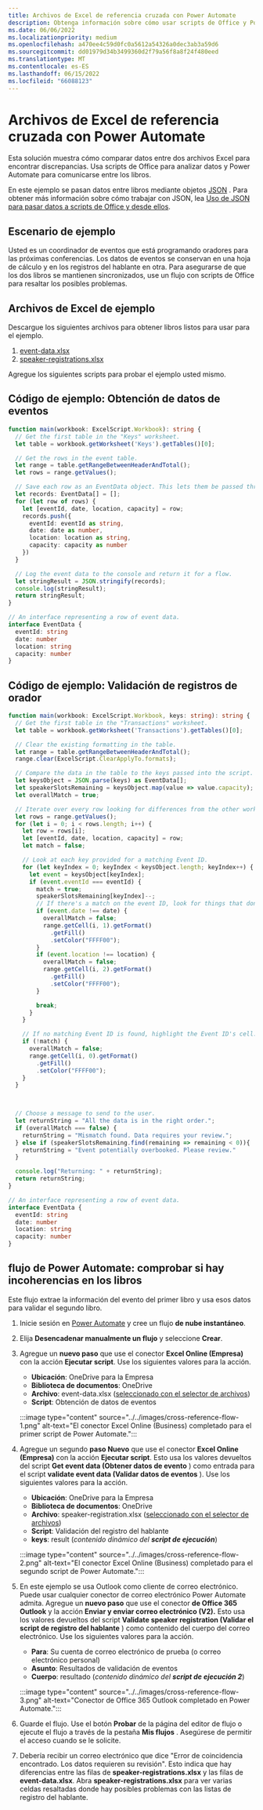 ```yaml
---
title: Archivos de Excel de referencia cruzada con Power Automate
description: Obtenga información sobre cómo usar scripts de Office y Power Automate para hacer referencia cruzada y dar formato a un archivo Excel.
ms.date: 06/06/2022
ms.localizationpriority: medium
ms.openlocfilehash: a470ee4c59d0fc0a5612a54326a0dec3ab3a59d6
ms.sourcegitcommit: dd01979d34b3499360d2f79a56f8a8f24f480eed
ms.translationtype: MT
ms.contentlocale: es-ES
ms.lasthandoff: 06/15/2022
ms.locfileid: "66088123"
---
```

# <a name="cross-reference-excel-files-with-power-automate"></a>Archivos de Excel de referencia cruzada con Power Automate

Esta solución muestra cómo comparar datos entre dos archivos Excel para encontrar discrepancias. Usa scripts de Office para analizar datos y Power Automate para comunicarse entre los libros.

En este ejemplo se pasan datos entre libros mediante objetos [JSON](https://www.w3schools.com/whatis/whatis_json.asp) . Para obtener más información sobre cómo trabajar con JSON, lea [Uso de JSON para pasar datos a scripts de Office y desde ellos](../../develop/use-json.md).

## <a name="example-scenario"></a>Escenario de ejemplo

Usted es un coordinador de eventos que está programando oradores para las próximas conferencias. Los datos de eventos se conservan en una hoja de cálculo y en los registros del hablante en otra. Para asegurarse de que los dos libros se mantienen sincronizados, use un flujo con scripts de Office para resaltar los posibles problemas.

## <a name="sample-excel-files"></a>Archivos de Excel de ejemplo

Descargue los siguientes archivos para obtener libros listos para usar para el ejemplo.

1. <a href="event-data.xlsx">event-data.xlsx</a>
1. <a href="speaker-registrations.xlsx">speaker-registrations.xlsx</a>

Agregue los siguientes scripts para probar el ejemplo usted mismo.

## <a name="sample-code-get-event-data"></a>Código de ejemplo: Obtención de datos de eventos

```TypeScript
function main(workbook: ExcelScript.Workbook): string {
  // Get the first table in the "Keys" worksheet.
  let table = workbook.getWorksheet('Keys').getTables()[0];

  // Get the rows in the event table.
  let range = table.getRangeBetweenHeaderAndTotal();
  let rows = range.getValues();

  // Save each row as an EventData object. This lets them be passed through Power Automate.
  let records: EventData[] = [];
  for (let row of rows) {
    let [eventId, date, location, capacity] = row;
    records.push({
      eventId: eventId as string,
      date: date as number,
      location: location as string,
      capacity: capacity as number
    })
  }

  // Log the event data to the console and return it for a flow.
  let stringResult = JSON.stringify(records);
  console.log(stringResult);
  return stringResult;
}

// An interface representing a row of event data.
interface EventData {
  eventId: string
  date: number
  location: string
  capacity: number
}
```

## <a name="sample-code-validate-speaker-registrations"></a>Código de ejemplo: Validación de registros de orador

```TypeScript
function main(workbook: ExcelScript.Workbook, keys: string): string {
  // Get the first table in the "Transactions" worksheet.
  let table = workbook.getWorksheet('Transactions').getTables()[0];

  // Clear the existing formatting in the table.
  let range = table.getRangeBetweenHeaderAndTotal();
  range.clear(ExcelScript.ClearApplyTo.formats);

  // Compare the data in the table to the keys passed into the script.
  let keysObject = JSON.parse(keys) as EventData[];
  let speakerSlotsRemaining = keysObject.map(value => value.capacity);
  let overallMatch = true;

  // Iterate over every row looking for differences from the other worksheet.
  let rows = range.getValues();
  for (let i = 0; i < rows.length; i++) {
    let row = rows[i];
    let [eventId, date, location, capacity] = row;
    let match = false;

    // Look at each key provided for a matching Event ID.
    for (let keyIndex = 0; keyIndex < keysObject.length; keyIndex++) {
      let event = keysObject[keyIndex];
      if (event.eventId === eventId) {
        match = true;
        speakerSlotsRemaining[keyIndex]--;
        // If there's a match on the event ID, look for things that don't match and highlight them.
        if (event.date !== date) {
          overallMatch = false;
          range.getCell(i, 1).getFormat()
            .getFill()
            .setColor("FFFF00");
        }
        if (event.location !== location) {
          overallMatch = false;
          range.getCell(i, 2).getFormat()
            .getFill()
            .setColor("FFFF00");
        }

        break;
      }
    }

    // If no matching Event ID is found, highlight the Event ID's cell.
    if (!match) {
      overallMatch = false;
      range.getCell(i, 0).getFormat()
        .getFill()
        .setColor("FFFF00");
    }
  }

  

  // Choose a message to send to the user.
  let returnString = "All the data is in the right order.";
  if (overallMatch === false) {
    returnString = "Mismatch found. Data requires your review.";
  } else if (speakerSlotsRemaining.find(remaining => remaining < 0)){
    returnString = "Event potentially overbooked. Please review."
  }

  console.log("Returning: " + returnString);
  return returnString;
}

// An interface representing a row of event data.
interface EventData {
  eventId: string
  date: number
  location: string
  capacity: number
}
```

## <a name="power-automate-flow-check-for-inconsistencies-across-the-workbooks"></a>flujo de Power Automate: comprobar si hay incoherencias en los libros

Este flujo extrae la información del evento del primer libro y usa esos datos para validar el segundo libro.

1. Inicie sesión en [Power Automate](https://flow.microsoft.com) y cree un flujo **de nube instantáneo**.
1. Elija **Desencadenar manualmente un flujo** y seleccione **Crear**.
1. Agregue un **nuevo paso** que use el conector **Excel Online (Empresa)** con la acción **Ejecutar script**. Use los siguientes valores para la acción.
    * **Ubicación**: OneDrive para la Empresa
    * **Biblioteca de documentos**: OneDrive
    * **Archivo**: event-data.xlsx ([seleccionado con el selector de archivos](../../testing/power-automate-troubleshooting.md#select-workbooks-with-the-file-browser-control))
    * **Script**: Obtención de datos de eventos

    :::image type="content" source="../../images/cross-reference-flow-1.png" alt-text="El conector Excel Online (Business) completado para el primer script de Power Automate.":::

1. Agregue un segundo **paso Nuevo** que use el conector **Excel Online (Empresa)** con la acción **Ejecutar script**. Esto usa los valores devueltos del script **Get event data (Obtener datos de evento** ) como entrada para el script **validate event data (Validar datos de eventos** ). Use los siguientes valores para la acción.
    * **Ubicación**: OneDrive para la Empresa
    * **Biblioteca de documentos**: OneDrive
    * **Archivo**: speaker-registration.xlsx ([seleccionado con el selector de archivos](../../testing/power-automate-troubleshooting.md#select-workbooks-with-the-file-browser-control))
    * **Script**: Validación del registro del hablante
    * **keys**: result (_contenido dinámico del **script de ejecución**_)

    :::image type="content" source="../../images/cross-reference-flow-2.png" alt-text="El conector Excel Online (Business) completado para el segundo script de Power Automate.":::
1. En este ejemplo se usa Outlook como cliente de correo electrónico. Puede usar cualquier conector de correo electrónico Power Automate admita. Agregue un **nuevo paso** que use el conector **de Office 365 Outlook** y la acción **Enviar y enviar correo electrónico (V2).** Esto usa los valores devueltos del script **Validate speaker registration (Validar el script de registro del hablante** ) como contenido del cuerpo del correo electrónico. Use los siguientes valores para la acción.
    * **Para**: Su cuenta de correo electrónico de prueba (o correo electrónico personal)
    * **Asunto**: Resultados de validación de eventos
    * **Cuerpo**: resultado (_contenido dinámico del **script de ejecución 2**_)

    :::image type="content" source="../../images/cross-reference-flow-3.png" alt-text="Conector de Office 365 Outlook completado en Power Automate.":::
1. Guarde el flujo. Use el botón **Probar** de la página del editor de flujo o ejecute el flujo a través de la pestaña **Mis flujos** . Asegúrese de permitir el acceso cuando se le solicite.
1. Debería recibir un correo electrónico que dice "Error de coincidencia encontrado. Los datos requieren su revisión". Esto indica que hay diferencias entre las filas de **speaker-registrations.xlsx** y las filas de **event-data.xlsx**. Abra **speaker-registrations.xlsx** para ver varias celdas resaltadas donde hay posibles problemas con las listas de registro del hablante.
